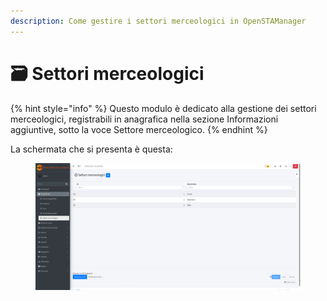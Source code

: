 ```yaml
---
description: Come gestire i settori merceologici in OpenSTAManager
---
```


# 🗃️ Settori merceologici

{% hint style="info" %}
Questo modulo è dedicato alla gestione dei settori merceologici, registrabili in anagrafica nella sezione Informazioni aggiuntive, sotto la voce Settore merceologico.
{% endhint %}

La schermata che si presenta è questa:

<figure><img src="../../../.gitbook/assets/immagine (128).png" alt=""><figcaption></figcaption></figure>
